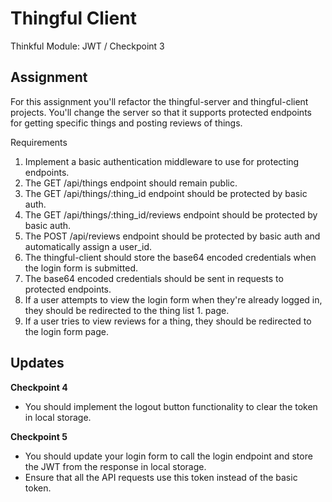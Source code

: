 # Thingful Client

Thinkful Module: JWT / Checkpoint 3

## Assignment

For this assignment you'll refactor the thingful-server and thingful-client projects. You'll change the server so that it supports protected endpoints for getting specific things and posting reviews of things.

Requirements

1. Implement a basic authentication middleware to use for protecting endpoints.
1. The GET /api/things endpoint should remain public.
1. The GET /api/things/:thing_id endpoint should be protected by basic auth.
1. The GET /api/things/:thing_id/reviews endpoint should be protected by basic auth.
1. The POST /api/reviews endpoint should be protected by basic auth and automatically assign a user_id.
1. The thingful-client should store the base64 encoded credentials when the login form is submitted.
1. The base64 encoded credentials should be sent in requests to protected endpoints.
1. If a user attempts to view the login form when they're already logged in, they should be redirected to the thing list 1. page.
1. If a user tries to view reviews for a thing, they should be redirected to the login form page.

## Updates

**Checkpoint 4**

-   You should implement the logout button functionality to clear the token in local storage.

**Checkpoint 5**

-   You should update your login form to call the login endpoint and store the JWT from the response in local storage.
-   Ensure that all the API requests use this token instead of the basic token.
